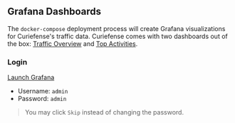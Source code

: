## Grafana Dashboards

The `docker-compose` deployment process will create Grafana visualizations for Curiefense's traffic data.
Curiefense comes with two dashboards out of the box: [Traffic Overview](https://[[HOST_SUBDOMAIN]]-30300-[[KATACODA_HOST]].environments.katacoda.com/d/RF_rRJIGk/traffic-overview?orgId=1) and [Top Activities](https://[[HOST_SUBDOMAIN]]-30300-[[KATACODA_HOST]].environments.katacoda.com/d/waPvnJSMk/top-activities?orgId=1). 

### Login

[Launch Grafana](https://[[HOST_SUBDOMAIN]]-30300-[[KATACODA_HOST]].environments.katacoda.com)

* Username: `admin`
* Password: `admin`

> You may click `Skip` instead of changing the password.
